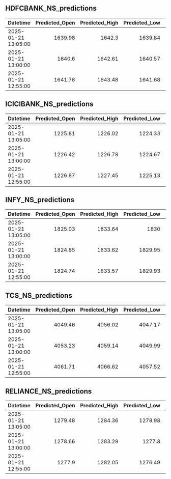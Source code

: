 ## HDFCBANK_NS_predictions
| Datetime            |   Predicted_Open |   Predicted_High |   Predicted_Low |   Predicted_Close |   Predicted_Volume |
|:--------------------|-----------------:|-----------------:|----------------:|------------------:|-------------------:|
| 2025-01-21 13:05:00 |          1639.98 |          1642.3  |         1639.84 |           1637.99 |             100151 |
| 2025-01-21 13:00:00 |          1640.6  |          1642.61 |         1640.57 |           1639.14 |             111929 |
| 2025-01-21 12:55:00 |          1641.78 |          1643.48 |         1641.68 |           1640.94 |             121488 |

## ICICIBANK_NS_predictions
| Datetime            |   Predicted_Open |   Predicted_High |   Predicted_Low |   Predicted_Close |   Predicted_Volume |
|:--------------------|-----------------:|-----------------:|----------------:|------------------:|-------------------:|
| 2025-01-21 13:05:00 |          1225.81 |          1226.02 |         1224.33 |           1224.52 |             253489 |
| 2025-01-21 13:00:00 |          1226.42 |          1226.78 |         1224.67 |           1225.19 |             260274 |
| 2025-01-21 12:55:00 |          1226.87 |          1227.45 |         1225.13 |           1225.79 |             280889 |

## INFY_NS_predictions
| Datetime            |   Predicted_Open |   Predicted_High |   Predicted_Low |   Predicted_Close |   Predicted_Volume |
|:--------------------|-----------------:|-----------------:|----------------:|------------------:|-------------------:|
| 2025-01-21 13:05:00 |          1825.03 |          1833.64 |         1830    |           1828.23 |            22655.2 |
| 2025-01-21 13:00:00 |          1824.85 |          1833.62 |         1829.95 |           1828.12 |            22815.7 |
| 2025-01-21 12:55:00 |          1824.74 |          1833.57 |         1829.93 |           1828.09 |            22654.6 |

## TCS_NS_predictions
| Datetime            |   Predicted_Open |   Predicted_High |   Predicted_Low |   Predicted_Close |   Predicted_Volume |
|:--------------------|-----------------:|-----------------:|----------------:|------------------:|-------------------:|
| 2025-01-21 13:05:00 |          4049.46 |          4056.02 |         4047.17 |           4052.46 |            20570.7 |
| 2025-01-21 13:00:00 |          4053.23 |          4059.14 |         4049.99 |           4054.81 |            20956   |
| 2025-01-21 12:55:00 |          4061.71 |          4066.62 |         4057.52 |           4062.03 |            20938.2 |

## RELIANCE_NS_predictions
| Datetime            |   Predicted_Open |   Predicted_High |   Predicted_Low |   Predicted_Close |   Predicted_Volume |
|:--------------------|-----------------:|-----------------:|----------------:|------------------:|-------------------:|
| 2025-01-21 13:05:00 |          1279.48 |          1284.36 |         1278.98 |           1279.41 |            67773.5 |
| 2025-01-21 13:00:00 |          1278.66 |          1283.29 |         1277.8  |           1278.18 |            67346.9 |
| 2025-01-21 12:55:00 |          1277.9  |          1282.05 |         1276.49 |           1276.91 |            68303.3 |

